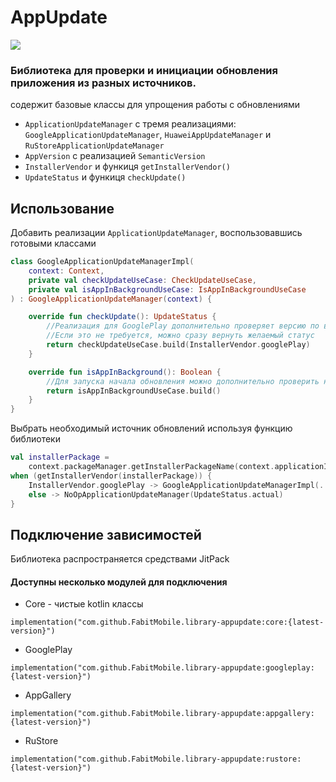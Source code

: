 # AppUpdate

[![](https://www.jitpack.io/v/FabitMobile/library-appupdate.svg)](https://www.jitpack.io/#FabitMobile/library-appupdate)

### Библиотека для проверки и инициации обновления приложения из разных источников.

содержит базовые классы для упрощения работы с обновлениями

* `ApplicationUpdateManager` с тремя
  реализациями: `GoogleApplicationUpdateManager`, `HuaweiAppUpdateManager`
  и `RuStoreApplicationUpdateManager`
* `AppVersion` с реализацией `SemanticVersion`
* `InstallerVendor` и функиця `getInstallerVendor()`
* `UpdateStatus` и функиця `checkUpdate()`

## Использование

Добавить реализации `ApplicationUpdateManager`, воспользовавшись готовыми классами

```kotlin
class GoogleApplicationUpdateManagerImpl(
    context: Context,
    private val checkUpdateUseCase: CheckUpdateUseCase,
    private val isAppInBackgroundUseCase: IsAppInBackgroundUseCase
) : GoogleApplicationUpdateManager(context) {

    override fun checkUpdate(): UpdateStatus {
        //Реализация для GooglePlay дополнительно проверяет версию по внешнему источнику (ваша собственная конфигурация)
        //Если это не требуется, можно сразу вернуть желаемый статус
        return checkUpdateUseCase.build(InstallerVendor.googlePlay)
    }

    override fun isAppInBackground(): Boolean {
        //Для запуска начала обновления можно дополнительно проверить находится ли приложение в фоне, чтобы сразу начать установку
        return isAppInBackgroundUseCase.build()
    }
}
```

Выбрать необходимый источник обновлений используя функцию библиотеки

```kotlin
val installerPackage =
    context.packageManager.getInstallerPackageName(context.applicationInfo.packageName) ?: ""
when (getInstallerVendor(installerPackage)) {
    InstallerVendor.googlePlay -> GoogleApplicationUpdateManagerImpl(...)
    else -> NoOpApplicationUpdateManager(UpdateStatus.actual)
}
```

## Подключение зависимостей

Библиотека распространяется средствами JitPack

#### Доступны несколько модулей для подключения

* Сore - чистые kotlin классы

`implementation("com.github.FabitMobile.library-appupdate:core:{latest-version}")`

* GooglePlay

`implementation("com.github.FabitMobile.library-appupdate:googleplay:{latest-version}")`

* AppGallery

`implementation("com.github.FabitMobile.library-appupdate:appgallery:{latest-version}")`

* RuStore

`implementation("com.github.FabitMobile.library-appupdate:rustore:{latest-version}")`

